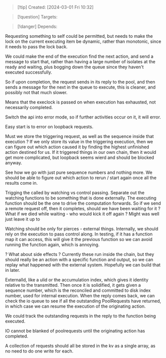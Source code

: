 
>[!tip] Created: [2024-03-01 Fri 10:32]

>[!question] Targets: 

>[!danger] Depends: 

Requesting something to self could be permitted, but needs to make the lock on the current executing item be dynamic, rather than monotonic, since it needs to pass the lock back.

We could make the end of the execution find the next action, and send a message to start that, rather than having a large number of isolates at the ready and waiting, plus bogging down the queue since they haven't executed successfully.

So if upon completion, the request sends in its reply to the pool, and then sends a message for the next in the queue to execute, this is cleaner, and possibly not that much slower.

Means that the execlock is passed on when execution has exhausted, not necessarily completed.

Switch the api into error mode, so if further activities occur on it, it will error.

Easy start is to error on loopback requests.

Must we store the triggering request, as well as the sequence inside that execution ?
If we only store its value in the triggering execution, then we can figure out which action caused it by finding the highest unfinished action destined for us.  If it triggered things in our own chain, then it would get more complicated, but loopback seems wierd and should be blocked anyway.

See how we go with just pure sequence numbers and nothing more.
We should be able to figure out which action to rerun / start again once all the results come in.

Trigging the called by watching vs control passing.
Separate out the watching functions to be something that is done externally.
The executing function should be the one to drive the computation forwards.
So if we send a remote request off, then it completes, should we have been waiting for it ?  What if we died while waiting - who would kick it off again ?
Might was well just leave it up to 

Watching should be only for pierces - external things.
Internally, we should rely on the execution to pass control along.
In testing, if it has a function map it can access, this will give it the previous function so we can avoid running the function again, which is annoying.

? What about side effects ?  Currently these run inside the chain, but they should really be an action with a specific function and output, so we can replay what happened with the external system.  Hopefully we can build that in later.

ExternalId, like a ulid or the accumulation index, which gives it identity relative to the transmitted.  Then once it is solidified, it gets given a sequence number, which is the reconciled and committed to disk index number, used for internal execution.  When the reply comes back, we can check the io queue to see if all the outstanding PoolRequests have returned, in which case we can resume the execution of the originating action.

We could track the outstanding requests in the reply to the function being executed.

IO cannot be blanked of poolrequests until the originating action has completed.

A collection of requests should all be stored in the kv as a single array, as no need to do one write for each.

